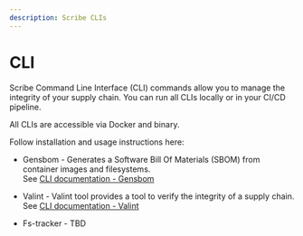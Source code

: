 ```yaml
---
description: Scribe CLIs
---
```


# CLI

Scribe Command Line Interface (CLI) commands allow you to manage the integrity of your supply chain. You can run all CLIs locally or in your CI/CD pipeline.

All CLIs are accessible via Docker and binary.

Follow installation and usage instructions here:

* Gensbom - Generates a Software Bill Of Materials (SBOM) from container images and filesystems. \
  See [CLI documentation - Gensbom](gensbom/README.md)

* Valint - Valint tool provides a tool to verify the integrity of a supply chain. \
  See [CLI documentation - Valint](valint/README.md)

* Fs-tracker - TBD